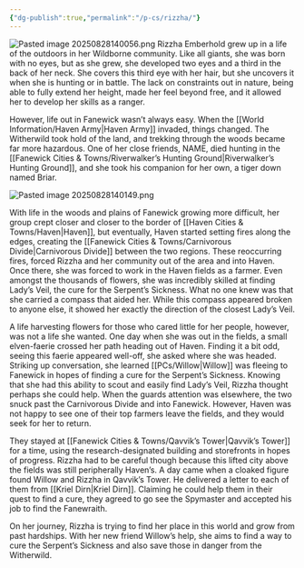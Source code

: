 ```yaml
---
{"dg-publish":true,"permalink":"/p-cs/rizzha/"}
---
```


![Pasted image 20250828140056.png](/img/user/_Assets/Pasted%20image%2020250828140056.png)
Rizzha Emberhold grew up in a life of the outdoors in her Wildborne community. Like all giants, she was born with no eyes, but as she grew, she developed two eyes and a third in the back of her neck. She covers this third eye with her hair, but she uncovers it when she is hunting or in battle. The lack on constraints out in nature, being able to fully extend her height, made her feel beyond free, and it allowed her to develop her skills as a ranger.

However, life out in Fanewick wasn’t always easy. When the [[World Information/Haven Army\|Haven Army]] invaded, things changed. The Witherwild took hold of the land, and trekking through the woods became far more hazardous. One of her close friends, NAME, died hunting in the [[Fanewick Cities & Towns/Riverwalker’s Hunting Ground\|Riverwalker’s Hunting Ground]], and she took his companion for her own, a tiger down named Briar.

![Pasted image 20250828140149.png](/img/user/_Assets/Pasted%20image%2020250828140149.png)

With life in the woods and plains of Fanewick growing more difficult, her group crept closer and closer to the border of [[Haven Cities & Towns/Haven\|Haven]], but eventually, Haven started setting fires along the edges, creating the [[Fanewick Cities & Towns/Carnivorous Divide\|Carnivorous Divide]] between the two regions. These reoccurring fires, forced Rizzha and her community out of the area and into Haven. Once there, she was forced to work in the Haven fields as a farmer. Even amongst the thousands of flowers, she was incredibly skilled at finding Lady’s Veil, the cure for the Serpent’s Sickness. What no one knew was that she carried a compass that aided her. While this compass appeared broken to anyone else, it showed her exactly the direction of the closest Lady’s Veil.

A life harvesting flowers for those who cared little for her people, however, was not a life she wanted. One day when she was out in the fields, a small elven-faerie crossed her path heading out of Haven. Finding it a bit odd, seeing this faerie appeared well-off, she asked where she was headed. Striking up conversation, she learned [[PCs/Willow\|Willow]] was fleeing to Fanewick in hopes of finding a cure for the Serpent’s Sickness. Knowing that she had this ability to scout and easily find Lady’s Veil, Rizzha thought perhaps she could help. When the guards attention was elsewhere, the two snuck past the Carnivorous Divide and into Fanewick. However, Haven was not happy to see one of their top farmers leave the fields, and they would seek for her to return.

They stayed at [[Fanewick Cities & Towns/Qavvik’s Tower\|Qavvik’s Tower]] for a time, using the research-designated building and storefronts in hopes of progress. Rizzha had to be careful though because this lifted city above the fields was still peripherally Haven’s. A day came when a cloaked figure found Willow and Rizzha in Qavvik’s Tower. He delivered a letter to each of them from [[Kriel Dirn\|Kriel Dirn]]. Claiming he could help them in their quest to find a cure, they agreed to go see the Spymaster and accepted his job to find the Fanewraith.

On her journey, Rizzha is trying to find her place in this world and grow from past hardships. With her new friend Willow’s help, she aims to find a way to cure the Serpent’s Sickness and also save those in danger from the Witherwild. 